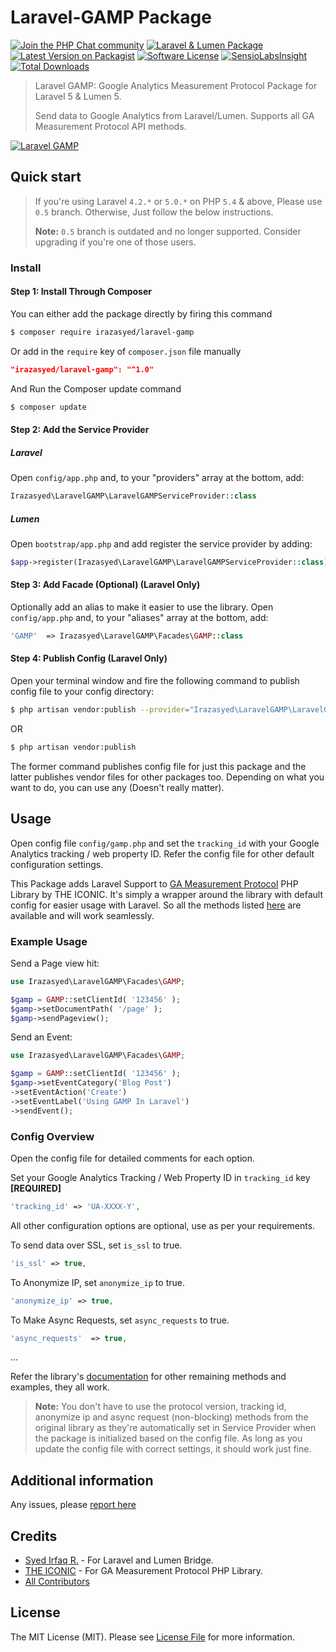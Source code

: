 Laravel-GAMP Package
=====================

[![Join the PHP Chat community][ico-phpchat]][link-phpchat]
[![Laravel & Lumen Package][ico-package]][link-repo]
[![Latest Version on Packagist][ico-version]][link-packagist]
[![Software License][ico-license]][link-license]
[![SensioLabsInsight][ico-sensiolabs]][link-sensiolabs]
[![Total Downloads][ico-downloads]][link-downloads]

> Laravel GAMP: Google Analytics Measurement Protocol Package for Laravel 5 & Lumen 5.
>
> Send data to Google Analytics from Laravel/Lumen. Supports all GA Measurement Protocol API methods.

[![Laravel GAMP][cover-img]][link-author]


## Quick start

> If you're using Laravel `4.2.*` or `5.0.*` on PHP `5.4` & above, Please use `0.5` branch. Otherwise, Just follow the below instructions.
>
> **Note:** `0.5` branch is outdated and no longer supported. Consider upgrading if you're one of those users.

### Install

#### Step 1: Install Through Composer

You can either add the package directly by firing this command

``` bash
$ composer require irazasyed/laravel-gamp
```

Or add in the `require` key of `composer.json` file manually

```json
"irazasyed/laravel-gamp": "^1.0"
```

And Run the Composer update command

``` bash
$ composer update
```

#### Step 2: Add the Service Provider

##### Laravel

Open `config/app.php` and, to your "providers" array at the bottom, add:

``` php
Irazasyed\LaravelGAMP\LaravelGAMPServiceProvider::class
```

##### Lumen

Open `bootstrap/app.php` and add register the service provider by adding:

``` php
$app->register(Irazasyed\LaravelGAMP\LaravelGAMPServiceProvider::class);
```

#### Step 3: Add Facade (Optional) (Laravel Only)

Optionally add an alias to make it easier to use the library. Open `config/app.php` and, to your "aliases" array at the bottom, add:

``` php
'GAMP'  => Irazasyed\LaravelGAMP\Facades\GAMP::class
```

#### Step 4: Publish Config (Laravel Only)

Open your terminal window and fire the following command to publish config file to your config directory:

``` bash
$ php artisan vendor:publish --provider="Irazasyed\LaravelGAMP\LaravelGAMPServiceProvider"
```

OR

``` bash
$ php artisan vendor:publish
```

The former command publishes config file for just this package and the latter publishes vendor files for other packages too. Depending on what you want to do, you can use any (Doesn't really matter).


## Usage

Open config file `config/gamp.php` and set the `tracking_id` with your Google Analytics tracking / web property ID.
Refer the config file for other default configuration settings.

This Package adds Laravel Support to [GA Measurement Protocol][link-lib] PHP Library by THE ICONIC.
It's simply a wrapper around the library with default config for easier usage with Laravel.
So all the methods listed [here][link-docs] are available and will work seamlessly.

### Example Usage

Send a Page view hit:

``` php
use Irazasyed\LaravelGAMP\Facades\GAMP;

$gamp = GAMP::setClientId( '123456' );
$gamp->setDocumentPath( '/page' );
$gamp->sendPageview();
```

Send an Event:

``` php
use Irazasyed\LaravelGAMP\Facades\GAMP;

$gamp = GAMP::setClientId( '123456' );
$gamp->setEventCategory('Blog Post')
->setEventAction('Create')
->setEventLabel('Using GAMP In Laravel')
->sendEvent();
```

### Config Overview

Open the config file for detailed comments for each option.

Set your Google Analytics Tracking / Web Property ID in `tracking_id` key **[REQUIRED]**

``` php
'tracking_id' => 'UA-XXXX-Y',
```

All other configuration options are optional, use as per your requirements.

To send data over SSL, set `is_ssl` to true.

``` php
'is_ssl' => true,
```

To Anonymize IP, set `anonymize_ip` to true.

``` php
'anonymize_ip' => true,
```

To Make Async Requests, set `async_requests` to true.

``` php
'async_requests'  => true,
```

...

Refer the library's [documentation][link-docs] for other remaining methods and examples, they all work.

> **Note:** You don't have to use the protocol version, tracking id, anonymize ip and async request (non-blocking) methods from the original library as they're automatically set in Service Provider when the package is initialized based on the config file. As long as you update the config file with correct settings, it should work just fine.

## Additional information

Any issues, please [report here][link-issues]

## Credits

- [Syed Irfaq R.][link-author] - For Laravel and Lumen Bridge.
- [THE ICONIC][link-lib] - For GA Measurement Protocol PHP Library.
- [All Contributors][link-contributors]

## License

The MIT License (MIT). Please see [License File][link-license] for more information.

[cover-img]: https://cloud.githubusercontent.com/assets/1915268/8476296/b49f74ac-20dd-11e5-8698-aa23b2f7e6fd.png
[ico-phpchat]: https://img.shields.io/badge/Join-PHP%20Chat-blue.svg?style=flat-square
[ico-version]: https://img.shields.io/packagist/v/irazasyed/laravel-gamp.svg?style=flat-square
[ico-license]: https://img.shields.io/badge/license-MIT-brightgreen.svg?style=flat-square
[ico-downloads]: https://img.shields.io/packagist/dt/irazasyed/laravel-gamp.svg?style=flat-square
[ico-sensiolabs]: https://insight.sensiolabs.com/projects/880d79a9-7bab-4872-ab98-76b2e53429e9/mini.png
[ico-package]: https://img.shields.io/badge/Laravel%20%26%20Lumen-5-blue.svg?style=flat-square

[link-phpchat]: https://phpchat.co/?ref=laravel-gamp
[link-author]: https://github.com/irazasyed
[link-repo]: https://github.com/irazasyed/laravel-gamp
[link-license]: https://github.com/irazasyed/laravel-gamp/blob/master/LICENSE.md
[link-issues]: https://github.com/irazasyed/laravel-gamp/issues
[link-contributors]: https://github.com/irazasyed/laravel-gamp/contributors
[link-lib]: https://github.com/theiconic/php-ga-measurement-protocol
[link-docs]: https://github.com/theiconic/php-ga-measurement-protocol#usage
[link-packagist]: https://packagist.org/packages/irazasyed/laravel-gamp
[link-downloads]: https://packagist.org/packages/irazasyed/laravel-gamp/stats
[link-sensiolabs]: https://insight.sensiolabs.com/projects/880d79a9-7bab-4872-ab98-76b2e53429e9
